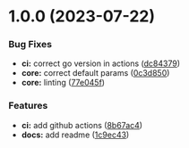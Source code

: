 # 1.0.0 (2023-07-22)


### Bug Fixes

* **ci:** correct go version in actions ([dc84379](https://github.com/shivanshkc/lightshow/commit/dc8437954e7a09b8358d61c317ad86183840836e))
* **core:** correct default params ([0c3d850](https://github.com/shivanshkc/lightshow/commit/0c3d850bace77cecbd09302b2f6099435c7dca36))
* **core:** linting ([77e045f](https://github.com/shivanshkc/lightshow/commit/77e045fb7cc04a56403854677e955a7cf91f70ae))


### Features

* **ci:** add github actions ([8b67ac4](https://github.com/shivanshkc/lightshow/commit/8b67ac44074af9c65f96232c9672476995850586))
* **docs:** add readme ([1c9ec43](https://github.com/shivanshkc/lightshow/commit/1c9ec43c80651131025326e8c25bbb87b6193272))
